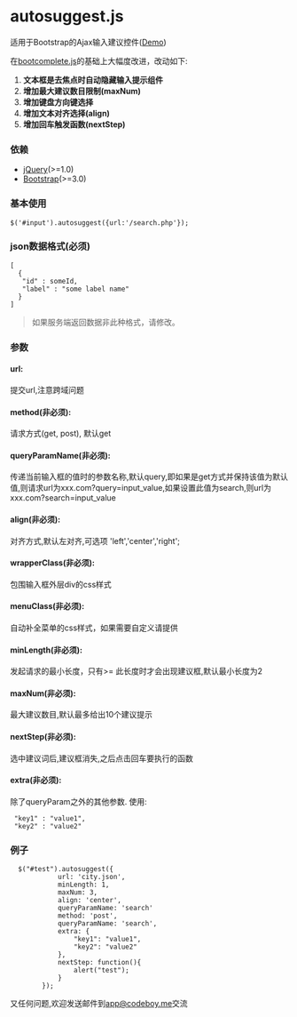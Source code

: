 # autosuggest.js

适用于Bootstrap的Ajax输入建议控件([Demo](https://example.codeboy.me/autosuggest/index.html))

在[bootcomplete.js](https://github.com/getwebhelp/bootcomplete.js)的基础上大幅度改进，改动如下:

1. **文本框是去焦点时自动隐藏输入提示组件**
2. **增加最大建议数目限制(maxNum)**
3. **增加键盘方向键选择**
4. **增加文本对齐选择(align)**
5. **增加回车触发函数(nextStep)**

### 依赖

- [jQuery](https://jquery.com/download/)(>=1.0)
- [Bootstrap](http://getbootstrap.com/getting-started/)(>=3.0)


### 基本使用

	$('#input').autosuggest({url:'/search.php'});
	
### json数据格式(必须)

	[ 
	  {
       "id" : someId, 
       "label" : "some label name"
      }
	]

> 如果服务端返回数据非此种格式，请修改。
>

### 参数

#### url: 

提交url,注意跨域问题

#### method(非必须):

请求方式(get, post), 默认get

#### queryParamName(非必须):

传递当前输入框的值时的参数名称,默认query,即如果是get方式并保持该值为默认值,则请求url为xxx.com?query=input_value,如果设置此值为search,则url为xxx.com?search=input_value
 
#### align(非必须):
对齐方式,默认左对齐,可选项 'left','center','right';

#### wrapperClass(非必须):

包围输入框外层div的css样式

#### menuClass(非必须):

自动补全菜单的css样式，如果需要自定义请提供

#### minLength(非必须):

发起请求的最小长度，只有>= 此长度时才会出现建议框,默认最小长度为2

#### maxNum(非必须):

最大建议数目,默认最多给出10个建议提示

#### nextStep(非必须):

选中建议词后,建议框消失,之后点击回车要执行的函数

#### extra(非必须): 

除了queryParam之外的其他参数. 使用: 

	 "key1" : "value1",
	 "key2" : "value2"
	   
### 例子
    
      $("#test").autosuggest({
                url: 'city.json',
                minLength: 1,
                maxNum: 3,
                align: 'center',
                queryParamName: 'search'
                method: 'post',
                queryParamName: 'search',
                extra: {
                    "key1": "value1",
                    "key2": "value2"
                },
                nextStep: function(){
                    alert("test");
                }
            });


又任何问题,欢迎发送邮件到[app@codeboy.me](mailto:app@codeboy.me)交流